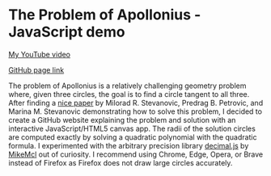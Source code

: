 # The Problem of Apollonius - JavaScript demo

[My YouTube video](https://www.youtube.com/watch?v=_KbA55qvSqE)

[GitHub page link](https://fuzzycat444.github.io/Apollonius-Problem-JavaScript/)

The problem of Apollonius is a relatively challenging geometry problem where, given three circles, the goal is to find a circle tangent to all three. After finding a [nice paper](https://forumgeom.fau.edu/FG2017volume17/FG201735.pdf) by Milorad R. Stevanovic, Predrag B. Petrovic, and Marina M. Stevanovic demonstrating how to solve this problem, I decided to create a GitHub website explaining the problem and solution with an interactive JavaScript/HTML5 canvas app. The radii of the solution circles are computed exactly by solving a quadratic polynomial with the quadratic formula. I experimented with the arbitrary precision library [decimal.js](https://github.com/MikeMcl/decimal.js) by [MikeMcl](https://github.com/MikeMcl) out of curiosity. I recommend using Chrome, Edge, Opera, or Brave instead of Firefox as Firefox does not draw large circles accurately.
